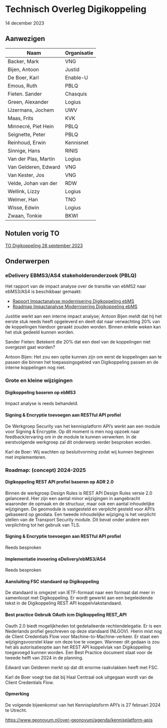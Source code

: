 # Technisch Overleg Digikoppeling

14 december 2023

## Aanwezigen

| Naam                 | Organisatie |
|----------------------|-------------|
| Backer, Mark         | VNG         |
| Bijen, Antoon        | Justid      |
| De Boer, Karl        | Enable-U    |
| Emous, Ruth          | PBLQ        |
| Fieten. Sander       | Chasquis    |
| Green, Alexander     | Logius      |
| IJzermans, Jochem    | UWV         |
| Maas, Frits          | KVK         |
| Minnecré, Piet Hein  | PBLQ        |
| Seignette, Peter     | PBLQ        |
| Reinhoud, Erwin      | Kennisnet   |
| Sinnige, Hans        | RINIS       |
| Van der Plas, Martin | Logius      |
| Van Gelderen, Edward | VNG         |
| Van Kester, Jos      | VNG         |
| Velde, Johan van der | RDW         |
| Wellink, Lizzy       | Logius      |
| Welmer, Han          | TNO         |
| Wisse, Edwin         | Logius      |
| Zwaan, Tonkie        | BKWI        |

## Notulen vorig TO

[TO Digikoppeling 28 september 2023](https://github.com/Logius-standaarden/Overleg/blob/main/Digikoppeling/2023-09-28/notulen.md)

## Onderwerpen

### eDelivery EBMS3/AS4 stakeholderonderzoek (PBLQ)
Het rapport van de impact analyse over de transitie van ebMS2 naar ebMS3/AS4 is beschikbaar gemaakt:
* [Rapport Impactanalyse modernisering Digikoppeling ebMS](https://github.com/Logius-standaarden/Overleg/blob/main/Digikoppeling/2023-12-14/Rapport%20Impactanalyse%20modernisering%20Digikoppeling%20ebMS%20-%20definitief%208%20december%202023.pdf)
* [Roadmap Impactanalyse Modernisering Digikoppeling ebMS](https://github.com/Logius-standaarden/Overleg/blob/main/Digikoppeling/2023-12-14/Roadmap%20Impactanalyse%20Modernisering%20Digikoppeling%20ebMS%20-%20bijlage%20definitief%20rapport.pdf)

Justitie werkt aan een interne impact analyse; Antoon Bijen meldt dat hij het eerste stuk reeds heeft opgeleverd en deelt dat naar verwachting 20% van de koppelingen hierdoor geraakt zouden worden. Binnen enkele weken kan het stuk gedeeld kunnen worden.

Sander Fieten: Betekent die 20% dat een deel van de koppelingen niet overgezet gaat worden?

Antoon Bijen: Het zou een optie kunnen zijn om eerst de koppelingen aan te passen die binnen het toepassingsgebied van Digikoppeling passen en de interne koppelingen nog niet.

### Grote en kleine wijzigingen

#### Digikoppeling baseren op ebMS3

Impact analyse is reeds behandeld.

#### Signing & Encryptie toevoegen aan RESTful API profiel

De Werkgroep Security van het kennisplatform API’s werkt aan een module voor Signing & Encryptie. Op dit moment is men nog opzoek naar feedback/ervaring om in de module te kunnen verwerken. In de eerstvolgende werkgroep zal dit onderwerp verder besproken worden.

Karl de Boer: Wij wachten op besluitvorming zodat wij kunnen beginnen met implementeren.

### Roadmap: (concept) 2024-2025

#### Digikoppeling REST API profiel baseren op ADR 2.0

Binnen de werkgroep Design Rules is REST API Design Rules versie 2.0 gelanceerd. Hier zijn een aantal minor wijzigingen in aangebracht waaronder de opmaak en de structuur, maar ook een aantal inhoudelijke wijzigingen. De geomodule is vastgesteld en verplicht gesteld voor API’s gebaseerd op geodata. Een tweede inhoudelijke wijziging is het verplicht stellen van de Transport Security module. Dit bevat onder andere een verplichting tot het gebruik van TLS.

#### Signing & Encryptie toevoegen aan RESTful API profiel

Reeds besproken

#### Implementatie invoering eDelivery/ebMS3/AS4

Reeds besproken

#### Aansluiting FSC standaard op Digikoppeling

De standaard is omgezet van IETF-formaat naar een formaat dat meer in samenloopt met Digikoppeling. Er wordt gewerkt aan een begeleidende tekst in de Digikoppeling REST API koppelvlakstandaard.

#### Best practice Gebruik OAuth icm Digikoppeling REST_API

Oauth 2.0 biedt mogelijkheden tot gedetaileerde rechtendelegatie. Er is een Nederlands profiel geschreven op deze standaard (NLGOV). Hierin mist nog de Client Credentials Flow voor Machine-to-Machine-verkeer. Er staat een wijzigingsvoorstel klaar om deze toe te voegen. Wanneer dit gedaan is zou het als autorisatieoptie aan het REST API koppelvlak van Digikoppeling toegevoegd kunnen worden. Een Best Practice document staat voor de tweede helft van 2024 in de planning.

Edward van Gelderen merkt op dat dit enorme raakvlakken heeft met FSC.

Karl de Boer voegt toe dat bij Haal Centraal ook uitgegaan wordt van de Client Credentials Flow.

#### Opmerking

De volgende bijeenkomst van het Kennisplatsform API’s is 27 februari 2024 te Utrecht.

https://www.geonovum.nl/over-geonovum/agenda/kennisplatform-apis

